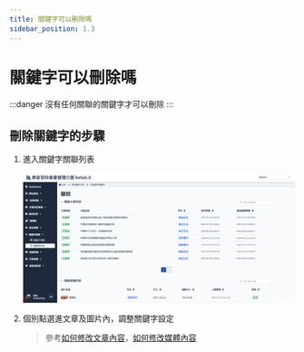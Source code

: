 ```yaml
---
title: 關鍵字可以刪除嗎
sidebar_position: 1.3
---
```


# 關鍵字可以刪除嗎

:::danger 沒有任何關聯的關鍵字才可以刪除
:::

## 刪除關鍵字的步驟

1. 進入關鍵字關聯列表

    ![關聯](img/show-related-02.png)

2. 個別點選進文章及圖片內，調整關鍵字設定

    > 參考[如何修改文章內容](../content/how-to-edit-article.md)，[如何修改媒體內容](../media/edit-media.md)
